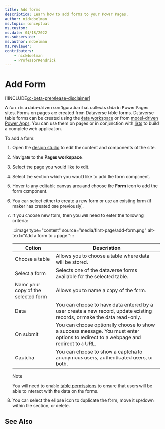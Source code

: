 ```yaml
---
title: Add forms
description: Learn how to add forms to your Power Pages.
author: nickdoelman
ms.topic: conceptual
ms.custom: 
ms.date: 04/18/2022
ms.subservice:
ms.author: ndoelman 
ms.reviewer: 
contributors:
    - nickdoelman
    - ProfessorKendrick
---
```


# Add Form

[!INCLUDE[cc-beta-prerelease-disclaimer](../includes/cc-beta-prerelease-disclaimer.md)]

A form is a data-driven configuration that collects data in Power Pages sites. Forms on pages are created from Dataverse table forms. Dataverse table forms can be created using the [data workspace](use-data-workspace.md) or from [model-driven Power Apps](/power-apps/maker/model-driven-apps/form-designer-overview/). You can use them on pages or in conjunction with [lists](add-list.md) to build a complete web application.

To add a form:

1. Open the [design studio](use-design-studio.md) to edit the content and components of the site.

1. Navigate to the **Pages workspace**.

1. Select the page you would like to edit.

1. Select the section which you would like to add the form component.

1. Hover to any editable canvas area and choose the **Form** icon to add the form component.

1. You can select either to create a new form or use an existing form (if maker has created one previously).

1. If you choose new form, then you will need to enter the following criteria:
  
    :::image type="content" source="media/first-page/add-form.png" alt-text="Add a form to a page.":::

    | Option | Description |
    | ----------- | ----------- |
    | Choose a table | Allows you to choose a table where data will be stored. |
    | Select a form | Selects one of the dataverse forms available for the selected table. |
    | Name your copy of the selected form| Allows you to name a copy of the form. |
    | Data | You can choose to have data entered by a user create a new record, update existing records, or make the data read-only. |
    | On submit | You can choose optionally choose to show a success message.  You must enter options to redirect to a webpage and redirect to a URL. |
    | Captcha | You can choose to show a captcha to anonymous users, authenticated users, or both.

    > [!NOTE]
    > You will need to enable [table permissions](../security/table-permissions.md) to ensure that users will be able to interact with the data on the forms.

1. You can select the ellipse icon to duplicate the form, move it up/down within the section, or delete.

## See Also

